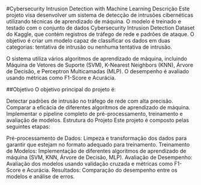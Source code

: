 #Cybersecurity Intrusion Detection with Machine Learning
Descrição
Este projeto visa desenvolver um sistema de detecção de intrusões cibernéticas utilizando técnicas de aprendizado de máquina. O modelo é treinado e testado com o conjunto de dados Cybersecurity Intrusion Detection Dataset do Kaggle, que contém registros de tráfego de rede e padrões de ataque. O objetivo é criar um modelo capaz de classificar os dados em duas categorias: tentativa de intrusão ou nenhuma tentativa de intrusão.

O sistema utiliza vários algoritmos de aprendizado de máquina, incluindo Máquina de Vetores de Suporte (SVM), K-Nearest Neighbors (KNN), Árvore de Decisão, e Perceptron Multicamadas (MLP). O desempenho é avaliado usando métricas como F1-Score e Acurácia.

##Objetivo
O objetivo principal do projeto é:

Detectar padrões de intrusão no tráfego de rede com alta precisão.
Comparar a eficácia de diferentes algoritmos de aprendizado de máquina.
Implementar o pipeline completo de pré-processamento, treinamento e avaliação de modelos.
Estrutura do Projeto
Este projeto é composto pelas seguintes etapas:

Pré-processamento de Dados: Limpeza e transformação dos dados para garantir que estejam no formato adequado para treinamento.
Treinamento de Modelos: Implementação de diferentes algoritmos de aprendizado de máquina (SVM, KNN, Árvore de Decisão, MLP).
Avaliação de Desempenho: Avaliação dos modelos usando validação cruzada e métricas como F1-Score e Acurácia.
Resultados: Comparação do desempenho entre os modelos e análise de erros.
